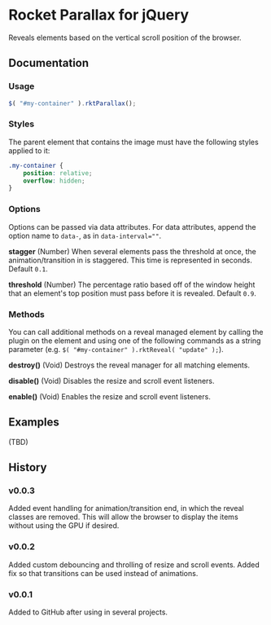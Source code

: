 # Rocket Parallax for jQuery
Reveals elements based on the vertical scroll position of the browser.


## Documentation
### Usage


```javascript
$( "#my-container" ).rktParallax();
```


### Styles
The parent element that contains the image must have the following styles applied to it:

```css
.my-container {
	position: relative;
	overflow: hidden;
}
```


### Options
Options can be passed via data attributes. For data attributes, append the option name to `data-`, as in `data-interval=""`.

**stagger** (Number) When several elements pass the threshold at once, the animation/transition in is staggered.  This time is represented in seconds.  Default `0.1`.

**threshold** (Number) The percentage ratio based off of the window height that an element's top position must pass before it is revealed.  Default `0.9`.



### Methods
You can call additional methods on a reveal managed element by calling the plugin on the element and using one of the following commands as a string parameter (e.g. `$( "#my-container" ).rktReveal( "update" );`).

**destroy()** (Void) Destroys the reveal manager for all matching elements.

**disable()** (Void) Disables the resize and scroll event listeners.

**enable()** (Void) Enables the resize and scroll event listeners.




## Examples
(TBD)


## History
### v0.0.3
Added event handling for animation/transition end, in which the reveal classes are removed.  This will allow the browser to display the items without using the GPU if desired.

### v0.0.2
Added custom debouncing and throlling of resize and scroll events.  Added fix so that transitions can be used instead of animations.

### v0.0.1
Added to GitHub after using in several projects.
